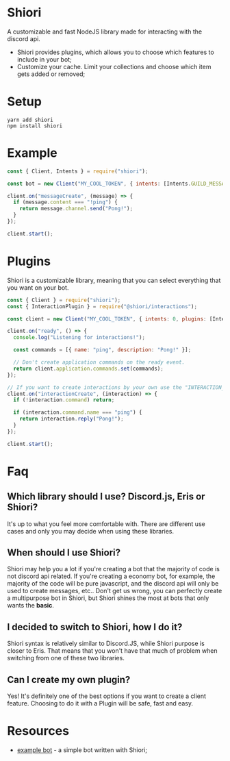 # Shiori
A customizable and fast NodeJS library made for interacting with the discord api.

- Shiori provides plugins, which allows you to choose which features to include in your bot;
- Customize your cache. Limit your collections and choose which item gets added or removed;

# Setup

```
yarn add shiori
npm install shiori
```

# Example

```js
const { Client, Intents } = require("shiori");

const bot = new Client("MY_COOL_TOKEN", { intents: [Intents.GUILD_MESSAGES] });

client.on("messageCreate", (message) => {
  if (message.content === "!ping") {
    return message.channel.send("Pong!");
  }
});

client.start();
```

# Plugins

Shiori is a customizable library, meaning that you can select everything that you want on your bot.

```js
const { Client } = require("shiori");
const { InteractionPlugin } = require("@shiori/interactions");

const client = new Client("MY_COOL_TOKEN", { intents: 0, plugins: [InteractionPlugin] });

client.on("ready", () => {
  console.log("Listening for interactions!");

  const commands = [{ name: "ping", description: "Pong!" }];

  // Don't create application commands on the ready event.
  return client.application.commands.set(commands);
});

// If you want to create interactions by your own use the "INTERACTION_CREATE" event.
client.on("interactionCreate", (interaction) => {
  if (!interaction.command) return;

  if (interaction.command.name === "ping") {
    return interaction.reply("Pong!");
  }
});

client.start();
```

# Faq

## Which library should I use? Discord.js, Eris or Shiori?

It's up to what you feel more comfortable with. There are different use cases and only you may decide when using these libraries.

## When should I use Shiori?

Shiori may help you a lot if you're creating a bot that the majority of code is not discord api related. If you're creating a economy bot, for example, the majority of the code will be pure javascript, and the discord api will only be used to create messages, etc.. Don't get us wrong, you can perfectly create a multipurpose bot in Shiori, but Shiori shines the most at bots that only wants the **basic**.

## I decided to switch to Shiori, how I do it?

Shiori syntax is relatively similar to Discord.JS, while Shiori purpose is closer to Eris. That means that you won't have that much of problem when switching from one of these two libraries.

## Can I create my own plugin?

Yes! It's definitely one of the best options if you want to create a client feature. Choosing to do it with a Plugin will be safe, fast and easy.

# Resources

- [example bot](https://github.com/shiorijs/examplebot) - a simple bot written with Shiori;
